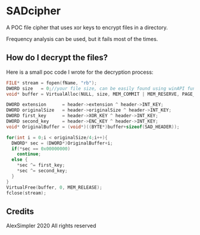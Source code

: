 # SADcipher
A POC file cipher that uses xor keys to encrypt files in a directory.<br>

Frequency analysis can be used, but it fails most of the times.

## How do I decrypt the files?

Here is a small poc code I wrote for the decryption process:
```cpp
FILE* stream = fopen(fName, "rb");
DWORD size   = 0;//your file size, can be easily found using winAPI functions
void* buffer = VirtualAlloc(NULL, size, MEM_COMMIT | MEM_RESERVE, PAGE_READWRITE); 

DWORD extension      = header->extension ^ header->INT_KEY;
DWORD originalSize   = header->originalSize ^ header->INT_KEY;
DWORD first_key      = header->XOR_KEY ^ header->INT_KEY;
DWORD second_key     = header->ENC_KEY ^ header->INT_KEY;
void* OriginalBuffer = (void*)((BYTE*)buffer+sizeof(SAD_HEADER));

for(int i = 0;i < originalSize/4;i++){
  DWORD* sec = (DWORD*)OriginalBuffer+i;
  if(*sec == 0x00000000)
    continue;
  else {
    *sec ^= first_key;
    *sec ^= second_key;
  }
}
VirtualFree(buffer, 0, MEM_RELEASE);
fclose(stream);
```
## Credits
AlexSimpler 2020
All rights reserved
